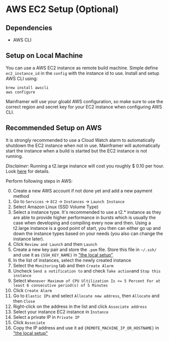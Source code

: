 # AWS EC2 Setup (Optional)

## Dependencies

* AWS CLI

## Setup on Local Machine
You can use a AWS EC2 instance as remote build machine. Simple define `ec2_instance_id`
in the `config` with the instance id to use. Install and setup AWS CLI using:

```
brew install awscli
aws configure
```

Mainframer will use your gloabl AWS configuration, so make sure to use the correct region
and secret key for your EC2 instance when configuring AWS CLI.

## Recommended Setup on AWS
It is strongly recommended to use a Cloud Watch alarm to automatically shutdown the
EC2 instance when not in use. Mainframer will automatically start the instance when
a build is started but the EC2 instance is not running.

*Disclaimer*: Running a t2.large instance will cost you roughly $ 0.10 per hour. Look [here](https://aws.amazon.com/en/ec2/pricing/) for details.

Perform following steps in AWS:

0. Create a new AWS account if not done yet and add a new payment method
1. Go to `Services` -> `EC2` -> `Instances` -> `Launch Instance`
2. Select Amazon Linux (SSD Volume Type)
3. Select a instance type. It's recommended to use a t2.* instance as they are able to provide higher performance in bursts which is usually the case when developing and compiling every now and then. Using a t2.large instance is a good point of start, you then can either go up and down the instance types based on your needs (you also can change the instance later).
4. Click `Review and Launch` and then `Launch`
5. Create a new key pair and store the `.pem` file. Store this file in `~/.ssh/` and use it as `{SSH_KEY_NAME}` in ["the local setup"](SETUP_LOCAL.md)
6. In the list of instances, select the newly created instance
7. Select the `Monitoring` tab and then `Create Alarm`
8. Uncheck `Send a notification to` and check `Take action`and `Stop this instance`
9. Select `Whenever Maximum of CPU Ultilization Is <= 5 Percent For at least 6 consecutive period(s) of 5 Minutes`
10. Click `Create Alarm`
11. Go to `Elastic IPs` and select `Allocate new address`, then `Allocate` and then `Close`
12. Right-click on the address in the list and click `Associate address`
13. Select your instance EC2 instance in `Instance`
14. Select a private IP in `Private IP`
15. Click `Associate`
16. Copy the IP address and use it ad `{REMOTE_MACHINE_IP_OR_HOSTNAME}` in ["the local setup"](SETUP_LOCAL.md)
